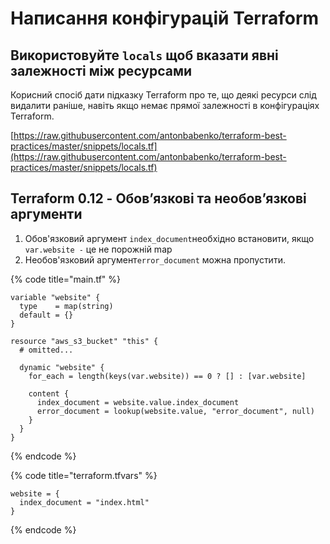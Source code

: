 # Написання конфігурацій Terraform

## Використовуйте `locals` щоб вказати явні залежності між ресурсами

Корисний спосіб дати підказку Terraform про те, що деякі ресурси слід видалити раніше, навіть якщо немає прямої залежності в конфігураціях Terraform.

[https://raw.githubusercontent.com/antonbabenko/terraform-best-practices/master/snippets/locals.tf](https://raw.githubusercontent.com/antonbabenko/terraform-best-practices/master/snippets/locals.tf)

## Terraform 0.12 - Обов’язкові та необов’язкові аргументи

1. Обов'язковий аргумент `index_document`необхідно встановити, якщо `var.website -` це не порожній map
2. Необов'язковий аргумент`error_document` можна пропустити.

{% code title="main.tf" %}
```hcl
variable "website" {
  type    = map(string)
  default = {}
}

resource "aws_s3_bucket" "this" {
  # omitted...

  dynamic "website" {
    for_each = length(keys(var.website)) == 0 ? [] : [var.website]

    content {
      index_document = website.value.index_document
      error_document = lookup(website.value, "error_document", null)
    }
  }
}
```
{% endcode %}

{% code title="terraform.tfvars" %}
```hcl
website = {
  index_document = "index.html"
}
```
{% endcode %}
